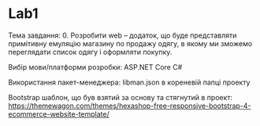 # Lab1

Тема завдання: 0. Розробити web – додаток, що буде представляти примітивну емуляцію магазину по продажу одягу, в якому ми зможемо переглядати список одягу і оформляти покупку.

Вибір мови/платформи розробки: ASP.NET Core C#

Використання пакет-менеджера: libman.json в кореневій папці проекту

Bootstrap шаблон, що був взятий за основу та стягнутий в проект: https://themewagon.com/themes/hexashop-free-responsive-bootstrap-4-ecommerce-website-template/
